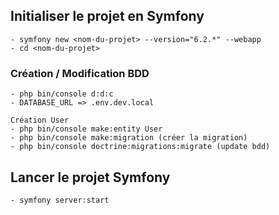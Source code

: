 ## Initialiser le projet en Symfony

    - symfony new <nom-du-projet> --version="6.2.*" --webapp
    - cd <nom-du-projet>

### Création / Modification BDD

    - php bin/console d:d:c
    - DATABASE_URL => .env.dev.local

    Création User
    - php bin/console make:entity User
    - php bin/console make:migration (créer la migration)
    - php bin/console doctrine:migrations:migrate (update bdd)

## Lancer le projet Symfony

    - symfony server:start